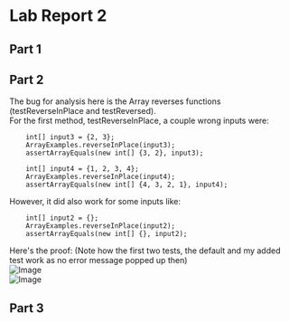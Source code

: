 # Lab Report 2  
  
## Part 1  
## Part 2  
The bug for analysis here is the Array reverses functions (testReverseInPlace and testReversed).  
For the first method, testReverseInPlace, a couple wrong inputs were:  
```
    int[] input3 = {2, 3};  
    ArrayExamples.reverseInPlace(input3);  
    assertArrayEquals(new int[] {3, 2}, input3);  
      
    int[] input4 = {1, 2, 3, 4};
    ArrayExamples.reverseInPlace(input4);
    assertArrayEquals(new int[] {4, 3, 2, 1}, input4);
```  
However, it did also work for some inputs like:  
```
    int[] input2 = {};
    ArrayExamples.reverseInPlace(input2);
    assertArrayEquals(new int[] {}, input2);
```  
Here's the proof: (Note how the first two tests, the default and my added test work as no error message popped up then)    
![Image](testReverseInPlaceFailure#2.PNG)  
![Image](testReverseInPlaceFailure#1.PNG) 
  
## Part 3  
